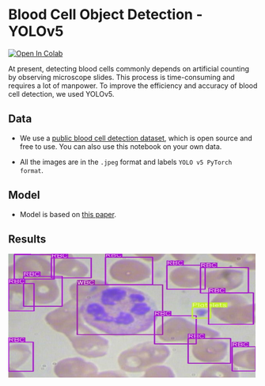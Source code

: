 # Blood Cell Object Detection - YOLOv5

[![Open In Colab](https://colab.research.google.com/assets/colab-badge.svg)](https://colab.research.google.com/drive/1LHqkLYXAkZXMsXt-KQEBDpaZZiPZk7zk?authuser=1#scrollTo=7mGmQbAO5pQb)

At present, detecting blood cells commonly depends on artificial counting by observing microscope slides. This process is time-consuming and requires a lot of manpower. To improve the efficiency and accuracy of blood cell detection, we used YOLOv5. 

## Data

- We use a [public blood cell detection dataset](https://public.roboflow.ai/object-detection/bccd), which is open source and free to use. You can also use this notebook on your own data.

- All the images are in the `.jpeg` format and labels `YOLO v5 PyTorch format`.



## Model

- Model is based on [this paper](https://zenodo.org/record/7002879#.Y3U79b5BxhE).


## Results


  <img src="https://github.com/rajeevratan84/ModernComputerVision/raw/main/bccd.jpeg" alt="Result 1" style="height: 250px;width:500px;"/>

